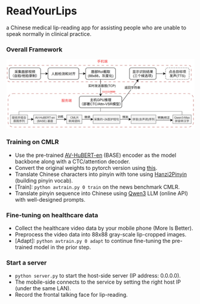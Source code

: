 # ReadYourLips
a Chinese medical lip-reading app for assisting people who are unable to speak normally in clinical practice.

### Overall Framework

![app framework](imgs/app.jpg)


### Training on CMLR
- Use the pre-trained [AV-HuBERT-en](https://facebookresearch.github.io/av_hubert) (BASE) encoder as the model backbone along with a CTC/attention decoder.
- Convert the original weights to pytorch version using [this](https://github.com/kyushusouth/avhubert).
- Translate Chinese characters into pinyin with tone using [Hanzi2Pinyin](https://github.com/mozillazg/python-pinyin) (building pinyin vocab).
- [Train]: `python avtrain.py 0 train` on the news benchmark CMLR.
- Translate pinyin sequence into Chinese using [Qwen3](https://github.com/QwenLM/Qwen3) LLM (online API) with well-designed prompts.


### Fine-tuning on healthcare data
- Collect the healthcare video data by your mobile phone (More Is Better).
- Preprocess the video data into 88x88 gray-scale lip-cropped images.
- [Adapt]:  `python avtrain.py 0 adapt` to continue fine-tuning the pre-trained model in the prior step.


### Start a server
- `python server.py` to start the host-side server (IP address: 0.0.0.0).
- The mobile-side connects to the service by setting the right host IP (under the same LAN).
- Record the frontal talking face for lip-reading.
